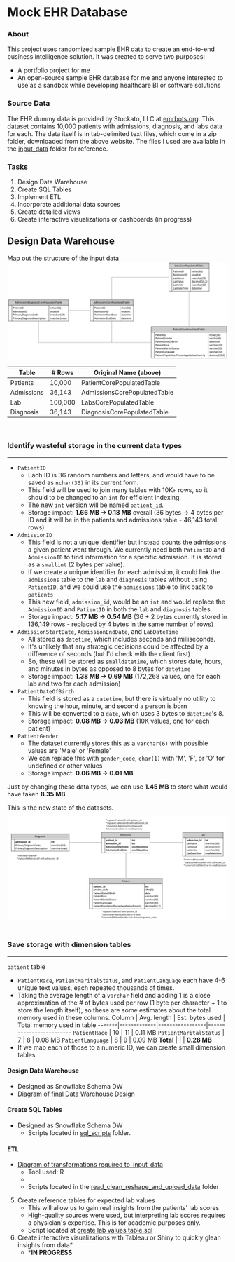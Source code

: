 # Mock EHR Database

### About
This project uses randomized sample EHR data to create an end-to-end business intelligence solution. It was created to serve two purposes:
* A portfolio project for me
* An open-source sample EHR database for me and anyone interested to use as a sandbox while developing healthcare BI or software solutions


### Source Data
The EHR dummy data is provided by Stockato, LLC at [emrbots.org](http://www.emrbots.org). This dataset contains 10,000 patients with admissions, diagnosis, and labs data for each. The data itself is in tab-delimited text files, which come in a zip folder, downloaded from the above website. The files I used are available in the [input_data](/input_data) folder for reference.


### Tasks
1. Design Data Warehouse
2. Create SQL Tables
3. Implement ETL 
4. Incorporate additional data sources
5. Create detailed views
6. Create interactive visualizations or dashboards (in progress)


## Design Data Warehouse
Map out the structure of the input data
![Input data diagram](https://github.com/alexpowers2017/mock-ehr-project/blob/main/documentation/Input%20data%20diagram.JPG?raw=true)

Table | # Rows | Original Name (above)
------|------|------
Patients | 10,000 | PatientCorePopulatedTable
Admissions | 36,143 | AdmissionsCorePopulatedTable
Lab | 100,000 | LabsCorePopulatedTable
Diagnosis | 36,143 | DiagnosisCorePopulatedTable
  
&nbsp;
### Identify wasteful storage in the current data types
----------------------------
* ```PatientID```
   * Each ID is 36 random numbers and letters, and would have to be saved as ```nchar(36)``` in its current form. 
   * This field will be used to join many tables with 10K+ rows, so it should to be changed to an ```int``` for efficient indexing. 
   * The new ```int``` version will be named ```patient_id```.
   * Storage impact: **1.66 MB &#8594; 0.18 MB** overall (36 bytes &#8594; 4 bytes per ID and it will be in the patients and admissions table - 46,143 total rows)
* ```AdmissionID```
   * This field is not a unique identifier but instead counts the admissions a given patient went through. We currently need both ```PatientID``` and ```AdmissionID``` to find information for a specific admission. It is stored as a ```smallint``` (2 bytes per value).
   * If we create a unique identifier for each admission, it could link the ```admissions``` table to the ```lab``` and ```diagnosis``` tables without using ```PatientID```, and we could use the ```admissions``` table to link back to ```patients```
   * This new field, ```admission_id```, would be an ```int``` and would replace the ```AdmissionID``` and ```PatientID``` in both the ```lab``` and ```diagnosis``` tables.
   * Storage impact: **5.17 MB &#8594; 0.54 MB** (36 + 2 bytes currently stored in 136,149 rows - replaced by 4 bytes in the same number of rows)
* ```AdmissionStartDate```, ```AdmissionEndDate```, and ```LabDateTime```
   * All stored as ```datetime```, which includes seconds and milliseconds. 
   * It's unlikely that any strategic decisions could be affected by a difference of seconds (but I'd check with the client first)
   * So, these will be stored as ```smalldatetime```, which stores date, hours, and minutes in bytes as opposed to 8 bytes for ```datetime``` 
   * Storage impact: **1.38 MB &#8594; 0.69 MB** (172,268 values, one for each lab and two for each admission)
* ```PatientDateOfBirth```
   * This field is stored as a ```datetime```, but there is virtually no utility to knowing the hour, minute, and second a person is born
   * This will be converted to a ```date```, which uses 3 bytes to ```datetime```'s 8.
   * Storage impact: **0.08 MB &#8594; 0.03 MB** (10K values, one for each patient)
* ```PatientGender```
   * The dataset currently stores this as a ```varchar(6)``` with possible values are 'Male' or 'Female'
   * We can replace this with ```gender_code```, ```char(1)``` with 'M', 'F', or 'O' for undefined or other values
   * Storage impact: **0.06 MB &#8594; 0.01 MB**

Just by changing these data types, we can use **1.45 MB** to store what would have taken **8.35 MB**.

This is the new state of the datasets.

![column transformation diagram](https://github.com/alexpowers2017/mock-ehr-project/blob/main/documentation/column_transformations_diagram.JPG)
&nbsp;
### Save storage with dimension tables
----------------------
```patient``` table
* ```PatientRace```, ```PatientMaritalStatus```, and ```PatientLanguage``` each have 4-6 unique text values, each repeated thousands of times. 
* Taking the average length of a ```varchar``` field and adding 1 is a close approximation of the # of bytes used per row (1 byte per character + 1 to store the length itself), so these are some estimates about the total memory used in these columns.
   Column | Avg. length | Est. bytes used | Total memory used in table
   -------|-------------|-----------------|-------------------------
   ```PatientRace``` | 10 | 11 | 0.11 MB
   ```PatientMaritalStatus``` | 7 | 8 | 0.08 MB
   ```PatientLanguage``` | 8 | 9 | 0.09 MB
   **Total** | | | **0.28 MB**
* If we map each of those to a numeric ID, we can create small dimension tables 


#### Design Data Warehouse
* Designed as Snowflake Schema DW
* [Diagram of final Data Warehouse Design](/documentation/Final%20Data%20Warehouse%20Diagram.pdf)

   
#### Create SQL Tables
* Designed as Snowflake Schema DW
   * Scripts located in [sql_scripts](/sql_scripts) folder.
#### ETL
* [Diagram of transformations required to_input_data](/documentation/Data%20Transformations.pdf)
   * Tool used: R
   * 
   * Scripts located in the [read_clean_reshape_and_upload_data](/read_clean_reshape_and_upload_data) folder
5. Create reference tables for expected lab values
   * This will allow us to gain real insights from the patients' lab scores
   * High-quality sources were used, but interpreting lab scores requires a physician's expertise. This is for academic purposes only.
   * Script located at [create lab values table.sql](/sql_scripts/create%20lab%20values%20table.sql)
7. Create interactive visualizations with Tableau or Shiny to quickly glean insights from data*
   * ***IN PROGRESS**
